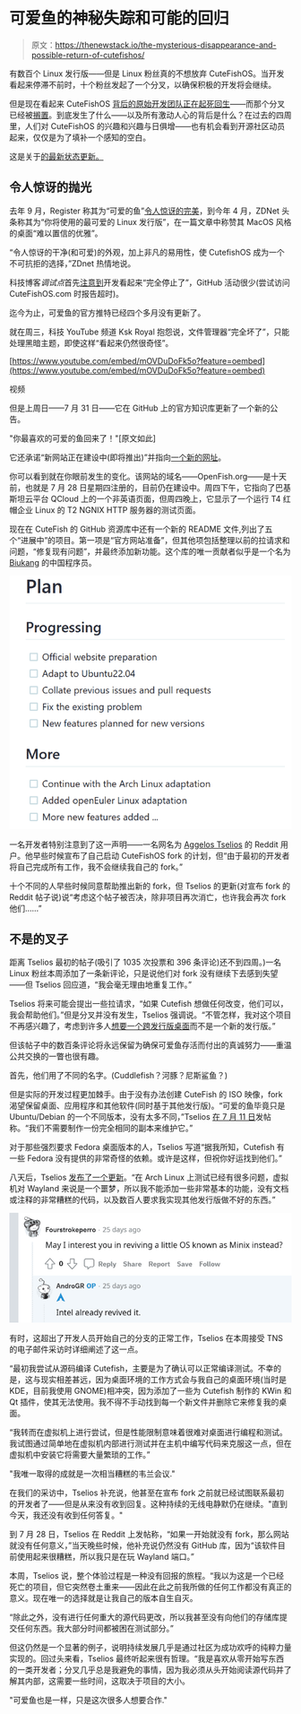 # 可爱鱼的神秘失踪和可能的回归

> 原文：<https://thenewstack.io/the-mysterious-disappearance-and-possible-return-of-cutefishos/>

有数百个 Linux 发行版——但是 Linux 粉丝真的不想放弃 CuteFishOS。当开发看起来停滞不前时，十个粉丝发起了一个分叉，以确保积极的开发将会继续。

但是现在看起来 CuteFishOS [背后的原始开发团队正在起死回生](https://github.com/cutefishos)——而那个分叉已经被[搁置](https://www.reddit.com/r/linux/comments/vwd0m8/i_am_about_to_fork_cutefishos_and_i_need_your_help/)。到底发生了什么——以及所有激动人心的背后是什么？在过去的四周里，人们对 CuteFishOS 的兴趣和兴趣与日俱增——也有机会看到开源社区动员起来，仅仅是为了填补一个感知的空白。

这是关于[的最新状态更新。](https://cutefish-ubuntu.github.io/)

## 令人惊讶的抛光

去年 9 月，Register 称其为“可爱的鱼”[令人惊讶的完美](https://www.theregister.com/2021/09/24/cutefishosreview/)，到今年 4 月，ZDNet 头条称其为“你将使用的最可爱的 Linux 发行版”，在一篇文章中称赞其 MacOS 风格的桌面“难以置信的优雅”。

“令人惊讶的干净(和可爱)的外观，加上非凡的易用性，使 CutefishOS 成为一个不可抗拒的选择，”ZDnet 热情地说。

科技博客*调试点*首先[注意到](https://www.debugpoint.com/cutefish-os-development-halts/)开发看起来“完全停止了”，GitHub 活动很少(尝试访问 CuteFishOS.com 时报告超时)。

迄今为止，可爱鱼的官方推特已经四个多月没有更新了。

就在周三，科技 YouTube 频道 Ksk Royal 抱怨说，文件管理器“完全坏了”，只能处理黑暗主题，即使这样“看起来仍然很奇怪”。

[https://www.youtube.com/embed/mOVDuDoFk5o?feature=oembed](https://www.youtube.com/embed/mOVDuDoFk5o?feature=oembed)

视频

但是上周日——7 月 31 日——它在 GitHub 上的官方知识库更新了一个新的公告。

"你最喜欢的可爱的鱼回来了！"[原文如此]

它还承诺“新网站正在建设中(即将推出)”并指向[一个新的网址](http://openfish.org/)。

你可以看到就在你眼前发生的变化。该网站的域名——OpenFish.org——是十天前，也就是 7 月 28 日星期四注册的，目前仍在建设中。周四下午，它指向了巴基斯坦云平台 QCloud 上的一个非英语页面，但周四晚上，它显示了一个运行 T4 红帽企业 Linux 的 T2 NGNIX HTTP 服务器的测试页面。

现在在 CuteFish 的 GitHub 资源库中还有一个新的 README 文件,列出了五个“进展中”的项目。第一项是“官方网站准备”，但其他项包括整理以前的拉请求和问题，“修复现有问题”，并最终添加新功能。这个库的唯一贡献者似乎是一个名为 [Biukang](https://github.com/biukang) 的中国程序员。

![Screenshot from CuteFish OS GitHub repository (August 4 2022](img/e517f3b634a692d085d3209afeb3627b.png)

一名开发者特别注意到了这一声明——一名网名为 [Aggelos Tselios](https://github.com/AndroGR) 的 Reddit 用户。他早些时候宣布了自己启动 CuteFishOS fork 的计划，但“由于最初的开发者将自己完成所有工作，我不会继续我自己的 fork。”

十个不同的人早些时候同意帮助推出新的 fork，但 Tselios 的更新(对宣布 fork 的 Reddit 帖子说)说“考虑这个帖子被否决，除非项目再次消亡，也许我会再次 fork 他们……”

## 不是的叉子

距离 Tselios 最初的帖子(吸引了 1035 次投票和 396 条评论)还不到四周。)一名 Linux 粉丝本周添加了一条新评论，只是说他们对 fork 没有继续下去感到失望——但 Tselios 回应道，“我会毫无理由地重复工作。”

Tselios 将来可能会提出一些拉请求，“如果 Cutefish 想做任何改变，他们可以，我会帮助他们。”但是分叉并没有发生，Tselios 强调说。“不管怎样，我对这个项目不再感兴趣了，考虑到许多人[想要一个跨发行版桌面](https://old.reddit.com/r/linux/comments/vwd0m8/i_am_about_to_fork_cutefishos_and_i_need_your_help/ifpecv3/?context=3)而不是一个新的发行版。”

但该帖子中的数百条评论将永远保留为确保可爱鱼存活而付出的真诚努力——重温公共交换的一瞥也很有趣。

首先，他们用了不同的名字。(Cuddlefish？河豚？尼斯鲨鱼？)

但是实际的开发过程更加棘手。由于没有办法创建 CuteFish 的 ISO 映像，fork 渴望保留桌面、应用程序和其他软件(同时基于其他发行版)。“可爱的鱼毕竟只是 Ubuntu/Debian 的一个不同版本，没有太多不同，”Tselios [在 7 月 11 日](https://old.reddit.com/r/linux/comments/vvyc8b/rest_in_peace_cutefishos_you_were_amazing/ifoxu9x/)发帖称。“我们不需要制作一份完全相同的副本来维护它。”

对于那些强烈要求 Fedora 桌面版本的人，Tselios 写道“据我所知，Cutefish 有一些 Fedora 没有提供的非常奇怪的依赖。或许是这样，但祝你好运找到他们。”

八天后，Tselios [发布了一个更新](https://old.reddit.com/r/linux/comments/vwd0m8/i_am_about_to_fork_cutefishos_and_i_need_your_help/igt7u0k/)。“在 Arch Linux 上测试已经有很多问题，虚拟机对 Wayland 来说是一个噩梦，所以我不能添加一些非常基本的功能，没有文档或注释的非常糟糕的代码，以及数百人要求我实现其他发行版做不好的东西。”

![CuteOS fork proposer responds on Reddit (July 2022)](img/ac4db1e2d0a1cd988a6b0ff5c9511d68.png)

有时，这超出了开发人员开始自己的分支的正常工作，Tselios 在本周接受 TNS 的电子邮件采访时详细阐述了这一点。

“最初我尝试从源码编译 Cutefish，主要是为了确认可以正常编译测试。不幸的是，这与现实相差甚远，因为桌面环境的工作方式会与我自己的桌面环境(当时是 KDE，目前我使用 GNOME)相冲突，因为添加了一些为 Cutefish 制作的 KWin 和 Qt 插件，使其无法使用。我不得不手动找到每一个新文件并删除它来修复我的桌面。

“我转而在虚拟机上进行尝试，但是性能限制意味着很难对桌面进行编程和测试。我试图通过简单地在虚拟机内部进行测试并在主机中编写代码来克服这一点，但在虚拟机中安装它将需要大量繁琐的工作。”

"我唯一取得的成就是一次相当糟糕的韦兰会议."

在我们的采访中，Tselios 补充说，他甚至在宣布 fork 之前就已经试图联系最初的开发者了——但是从来没有收到回复。这种持续的无线电静默仍在继续。"直到今天，我还没有收到任何答复。"

到 7 月 28 日，Tselios 在 Reddit 上发帖称，“如果一开始就没有 fork，那么网站就没有任何意义，”当天晚些时候，他补充说仍然没有 GitHub 库，因为“该软件目前使用起来很糟糕，所以我只是在玩 Wayland 端口。”

本周，Tselios 说，整个体验过程是一种没有回报的旅程。“我以为这是一个已经死亡的项目，但它突然卷土重来——因此在此之前我所做的任何工作都没有真正的意义。现在唯一的选择就是让我自己的版本自生自灭。

“除此之外，没有进行任何重大的源代码更改，所以我甚至没有向他们的存储库提交任何东西。我大部分时间都被困在测试部分。”

但这仍然是一个显著的例子，说明持续发展几乎是通过社区为成功欢呼的纯粹力量实现的。回过头来看，Tselios 最终听起来很有哲理。“我是喜欢从零开始写东西的一类开发者；分叉几乎总是我避免的事情，因为我必须从头开始阅读源代码并了解其内部，这需要一些时间，这取决于项目的大小。

"可爱鱼也是一样，只是这次很多人想要合作."

<svg xmlns:xlink="http://www.w3.org/1999/xlink" viewBox="0 0 68 31" version="1.1"><title>Group</title> <desc>Created with Sketch.</desc></svg>